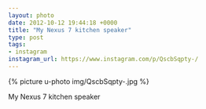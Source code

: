 ```yaml
---
layout: photo
date: 2012-10-12 19:44:18 +0000
title: "My Nexus 7 kitchen speaker"
type: post
tags:
- instagram
instagram_url: https://www.instagram.com/p/QscbSqpty-/
---
```


{% picture u-photo img/QscbSqpty-.jpg %}

My Nexus 7 kitchen speaker
